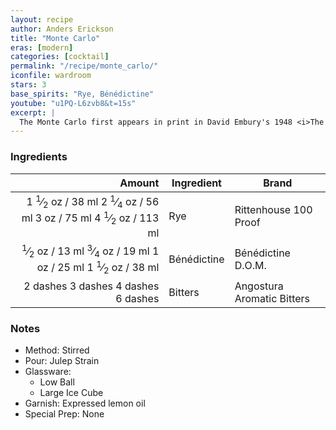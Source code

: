 ```yaml
---
layout: recipe
author: Anders Erickson
title: "Monte Carlo"
eras: [modern]
categories: [cocktail]
permalink: "/recipe/monte_carlo/"
iconfile: wardroom
stars: 3
base_spirits: "Rye, Bénédictine"
youtube: "u1PQ-L6zvb8&t=15s"
excerpt: |
  The Monte Carlo first appears in print in David Embury's 1948 <i>The Fine Art of Mixing Drinks</i> as "<i>1 part Bénédictine, 2 parts Rye, 1 or 2 dashes Angostura to each drink. Shake with cracked ice</i>".
---
```


### Ingredients

|                                                                                                                                                                                                                                                                    Amount | Ingredient  | Brand                      |
| ------------------------------------------------------------------------------------------------------------------------------------------------------------------------------------------------------------------------------------------------------------------------: | ----------- | -------------------------- |
| <span class="onex active">1 <sup>1</sup>&frasl;<sub>2</sub> oz / 38 ml</span> <span class="onehalfx">2 <sup>1</sup>&frasl;<sub>4</sub> oz / 56 ml</span> <span class="twox">3 oz / 75 ml</span> <span class="threex">4 <sup>1</sup>&frasl;<sub>2</sub> oz / 113 ml</span> | Rye         | Rittenhouse 100 Proof      |
|    <span class="onex active"> <sup>1</sup>&frasl;<sub>2</sub> oz / 13 ml</span> <span class="onehalfx"> <sup>3</sup>&frasl;<sub>4</sub> oz / 19 ml</span> <span class="twox">1 oz / 25 ml</span> <span class="threex">1 <sup>1</sup>&frasl;<sub>2</sub> oz / 38 ml</span> | Bénédictine | Bénédictine D.O.M.         |
|                                                                                                                  <span class="onex active">2 dashes</span> <span class="onehalfx">3 dashes</span> <span class="twox">4 dashes</span> <span class="threex">6 dashes</span> | Bitters     | Angostura Aromatic Bitters |

### Notes

- Method: Stirred
- Pour: Julep Strain
- Glassware:
  - Low Ball
  - Large Ice Cube
- Garnish: Expressed lemon oil
- Special Prep: None

<script type="application/ld+json">
{
  "@context": "https://schema.org",
  "@type": "Recipe",
  "author": "{{ page.author }}",
  "description": "{{ page.excerpt | strip_html | replace: '"', "'" }}",
  "image": "{%- for ingredient in site.data[page.iconfile].images.ingredient limit: 1 -%}{{ ingredient.url }}{%- endfor -%}",
  "recipeIngredient": [  "1.5 oz Rye",
  "0.5 oz Bénédictine",
  "2 dash Bitters"],
  "name": "{{ page.title }}",
  "recipeInstructions": "  {
    '@type': 'HowToStep',
    'text': '- Method: Stirred
'
  },  {
    '@type': 'HowToStep',
    'text': '- Pour: Julep Strain
'
  },  {
    '@type': 'HowToStep',
    'text': '- Glassware:
'
  },  {
    '@type': 'HowToStep',
    'text': '  - Low Ball
'
  },  {
    '@type': 'HowToStep',
    'text': '  - Large Ice Cube
'
  },  {
    '@type': 'HowToStep',
    'text': '- Garnish: Expressed lemon oil
'
  },  {
    '@type': 'HowToStep',
    'text': '- Special Prep: None
'
  }",
  "recipeYield": "1 cocktail",
  "recipeCategory": "cocktail"
}
</script>
